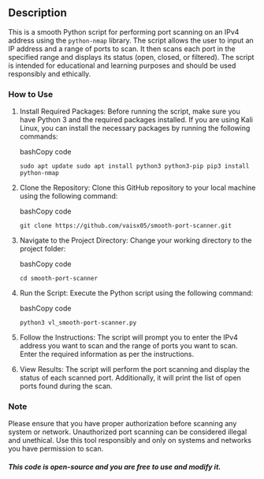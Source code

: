 
## Description

This is a smooth Python script for performing port scanning on an IPv4 address using the `python-nmap` library. The script allows the user to input an IP address and a range of ports to scan. It then scans each port in the specified range and displays its status (open, closed, or filtered). The script is intended for educational and learning purposes and should be used responsibly and ethically.

### How to Use

1. Install Required Packages: Before running the script, make sure you have Python 3 and the required packages installed. If you are using Kali Linux, you can install the necessary packages by running the following commands:
    
    bashCopy code
    
    `sudo apt update sudo apt install python3 python3-pip pip3 install python-nmap`
    
2. Clone the Repository: Clone this GitHub repository to your local machine using the following command:
    
    bashCopy code
    
    `git clone https://github.com/vaisx05/smooth-port-scanner.git`
    
3. Navigate to the Project Directory: Change your working directory to the project folder:
    
    bashCopy code
    
    `cd smooth-port-scanner`
    
4. Run the Script: Execute the Python script using the following command:
    
    bashCopy code
    
    `python3 vl_smooth-port-scanner.py`
    
5. Follow the Instructions: The script will prompt you to enter the IPv4 address you want to scan and the range of ports you want to scan. Enter the required information as per the instructions.
    
6. View Results: The script will perform the port scanning and display the status of each scanned port. Additionally, it will print the list of open ports found during the scan.
    

### Note

Please ensure that you have proper authorization before scanning any system or network. Unauthorized port scanning can be considered illegal and unethical. Use this tool responsibly and only on systems and networks you have permission to scan.


##### This code is open-source and you are free to use and modify it.
